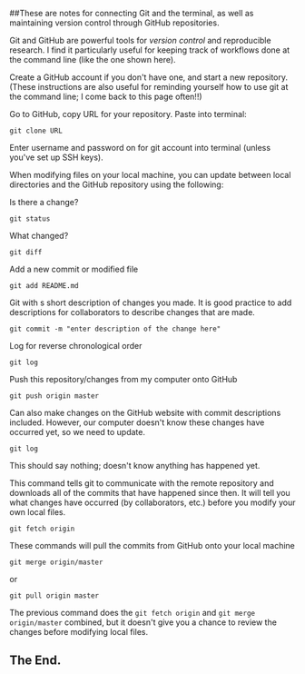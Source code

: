 ##These are notes for connecting Git and the terminal, as well as maintaining version control through GitHub repositories.

Git and GitHub are powerful tools for *version control* and reproducible research. I find it particularly useful for keeping track of workflows done at the command line (like the one shown here).

Create a GitHub account if you don't have one, and start a new repository. (These instructions are also useful for reminding yourself how to use git at the command line; I come back to this page often!!)

Go to GitHub, copy URL for your repository. Paste into terminal:
```
git clone URL
```

Enter username and password on for git account into terminal (unless you've set up SSH keys).


When modifying files on your local machine, you can update between local directories and the GitHub repository using the following:

Is there a change?
```
git status
```

What changed?
```
git diff
```
Add a new commit or modified file
```
git add README.md
```

Git with s short description of changes you made. It is good practice to add descriptions for collaborators to describe changes that are made. 
```
git commit -m "enter description of the change here"
```

Log for reverse chronological order
```
git log
```

Push this repository/changes from my computer onto GitHub
```
git push origin master
```

Can also make changes on the GitHub website with commit descriptions included. However, our computer doesn't know these changes have occurred yet, so we need to update.
```
git log
```
This should say nothing; doesn't know anything has happened yet.


This command tells git to communicate with the remote repository and downloads all of the commits that have happened since then.
It will tell you what changes have occurred (by collaborators, etc.) before you modify your own local files.
```
git fetch origin
```

These commands will pull the commits from GitHub onto your local machine
```
git merge origin/master
```
or
```
git pull origin master
```
The previous command does the `git fetch origin` and `git merge origin/master` combined, but it doesn't give you a chance to review the changes before modifying local files.


## The End.
